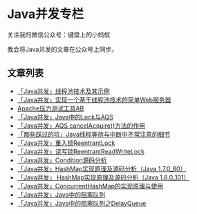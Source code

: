 # Java并发专栏

关注我的微信公众号：键盘上的小蚂蚁

我会将Java并发的文章在公众号上同步。

## 文章列表

- [「Java并发」线程池技术及其示例](https://mp.weixin.qq.com/s/HRv0HLzDy_y3fFatcHiHvw)
- [「Java并发」实现一个基于线程池技术的简单Web服务器](https://mp.weixin.qq.com/s/0-KPAvLmy27Z3nSF4s9fbw)
- [Apache压力测试工具AB](https://mp.weixin.qq.com/s/6HC2YJ3853bqXI4QpCwJ-A)
- [「Java并发」Java中的Lock与AQS](https://mp.weixin.qq.com/s?__biz=MzU4MDY3ODg3OA==&mid=2247483770&idx=1&sn=67b9708c2ada69ff7b6a041295793399&chksm=fd5264cbca25edddb253876fa62cbea28e481b33abd5a5ee352b9744a6af4df9c2f7ae6bccbf#rd)
- [「Java并发」AQS cancelAcquire()方法的作用](https://mp.weixin.qq.com/s?__biz=MzU4MDY3ODg3OA==&mid=2247483744&idx=2&sn=d103070a16851c70d075c8c120e2d075&chksm=fd5264d1ca25edc734d080e165867bc24df9e82547815829823a5c8694fb278319f29660ae19#rd)
- [「那些踩过的坑」Java线程等待与中断中不常注意的细节](https://mp.weixin.qq.com/s?__biz=MzU4MDY3ODg3OA==&mid=2247483752&idx=1&sn=ca0843e32b3223d7ac9422597b0ad9b8&chksm=fd5264d9ca25edcfb7bf7ecbecc2e198312535ea7ef1540e671d24508fa89143989c63490e25#rd)
- [「Java并发」重入锁ReentrantLock](https://mp.weixin.qq.com/s?__biz=MzU4MDY3ODg3OA==&mid=2247483771&idx=1&sn=8bff5cf658fe1f596aa9289ed3d00d62&chksm=fd5264caca25eddc83e830a599aa143d39f4a67e179eb5be7f6218065081e6161db8a645786f#rd)
- [「Java并发」读写锁ReentrantReadWriteLock](https://mp.weixin.qq.com/s?__biz=MzU4MDY3ODg3OA==&mid=2247483778&idx=1&sn=3d22d4fea2e98bf2ccb911a01014df7b&chksm=fd526433ca25ed25cbb0bb7c7cbc34aefa33cac6956c24f31cb4eb7b68fd3f27e074edc392c3#rd)
- [「Java并发」Condition源码分析](https://mp.weixin.qq.com/s?__biz=MzU4MDY3ODg3OA==&mid=2247483787&idx=1&sn=8123804745152d396c4831ac39f4d159&chksm=fd52643aca25ed2cf4fd08ebc84a308d54179135442df05708ce8f833db81c2fbc0d424db3e7#rd)
- [「Java并发」HashMap实现原理及源码分析（Java 1.7.0_80）](https://mp.weixin.qq.com/s?__biz=MzU4MDY3ODg3OA==&mid=2247483792&idx=1&sn=1c67798db49bf2f1d75864dc4083fce5&scene=19#wechat_redirect)
- [「Java并发」 HashMap实现原理及源码分析（Java 1.8.0_101）](https://mp.weixin.qq.com/s?__biz=MzU4MDY3ODg3OA==&mid=2247483820&idx=1&sn=06bfed9d66715abdf5024068c3890ea2&chksm=fd52641dca25ed0b0eac07e633c5c6136cfb98206eda6191918df151fd3387b89c5593151281#rd)
- [「Java并发」ConcurrentHashMap的实现原理与使用](https://mp.weixin.qq.com/s?__biz=MzU4MDY3ODg3OA==&mid=2247483810&idx=1&sn=95d9ae729a898dc283911d3fad97c612&scene=19#wechat_redirect)
- [「Java并发」Java中的阻塞队列](https://mp.weixin.qq.com/s?__biz=MzU4MDY3ODg3OA==&mid=2247483831&idx=1&sn=4f0f29d7ef057bfdd7322a1f7feb63ff&chksm=fd526406ca25ed1033b48682a76d770dd12ac796dbcba489f4901611cc43f8d0cd76674973b8&token=1487648090&lang=zh_CN#rd)
- [「Java并发」Java中的阻塞队列之DelayQueue](https://mp.weixin.qq.com/s?__biz=MzU4MDY3ODg3OA==&mid=2247483831&idx=2&sn=15e209894853f4279d3b97dab1af7671&chksm=fd526406ca25ed109d0e39cac84e889aee411a6666e93181ac59b87cdc20d7af686b802f2942&token=1487648090&lang=zh_CN#rd)
